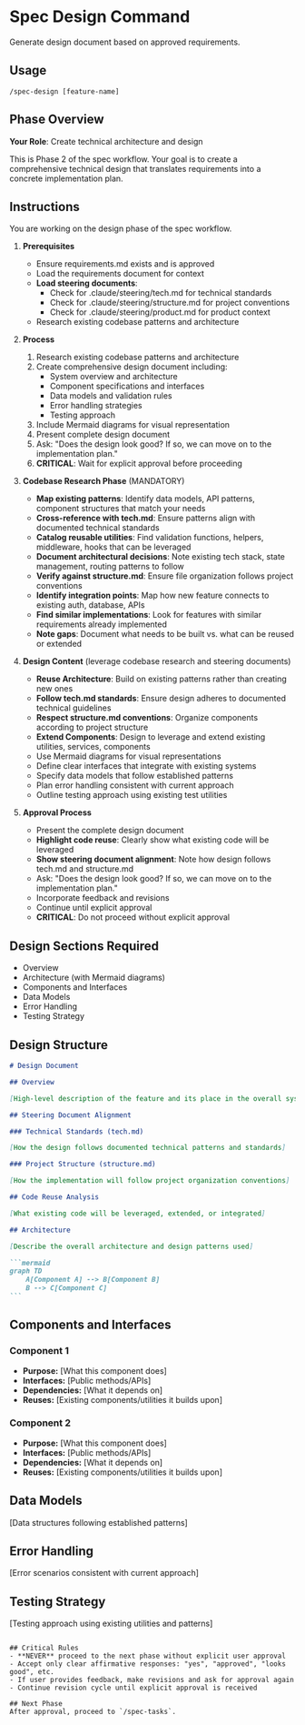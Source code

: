# Spec Design Command

Generate design document based on approved requirements.

## Usage

```
/spec-design [feature-name]
```

## Phase Overview

**Your Role**: Create technical architecture and design

This is Phase 2 of the spec workflow. Your goal is to create a comprehensive technical design that translates requirements into a concrete implementation plan.

## Instructions

You are working on the design phase of the spec workflow.

1. **Prerequisites**
   - Ensure requirements.md exists and is approved
   - Load the requirements document for context
   - **Load steering documents**:
     - Check for .claude/steering/tech.md for technical standards
     - Check for .claude/steering/structure.md for project conventions
     - Check for .claude/steering/product.md for product context
   - Research existing codebase patterns and architecture

2. **Process**
   1. Research existing codebase patterns and architecture
   2. Create comprehensive design document including:
      - System overview and architecture
      - Component specifications and interfaces
      - Data models and validation rules
      - Error handling strategies
      - Testing approach
   3. Include Mermaid diagrams for visual representation
   4. Present complete design document
   5. Ask: "Does the design look good? If so, we can move on to the implementation plan."
   6. **CRITICAL**: Wait for explicit approval before proceeding

3. **Codebase Research Phase** (MANDATORY)
   - **Map existing patterns**: Identify data models, API patterns, component structures that match your needs
   - **Cross-reference with tech.md**: Ensure patterns align with documented technical standards
   - **Catalog reusable utilities**: Find validation functions, helpers, middleware, hooks that can be leveraged
   - **Document architectural decisions**: Note existing tech stack, state management, routing patterns to follow
   - **Verify against structure.md**: Ensure file organization follows project conventions
   - **Identify integration points**: Map how new feature connects to existing auth, database, APIs
   - **Find similar implementations**: Look for features with similar requirements already implemented
   - **Note gaps**: Document what needs to be built vs. what can be reused or extended

4. **Design Content** (leverage codebase research and steering documents)
   - **Reuse Architecture**: Build on existing patterns rather than creating new ones
   - **Follow tech.md standards**: Ensure design adheres to documented technical guidelines
   - **Respect structure.md conventions**: Organize components according to project structure
   - **Extend Components**: Design to leverage and extend existing utilities, services, components
   - Use Mermaid diagrams for visual representations
   - Define clear interfaces that integrate with existing systems
   - Specify data models that follow established patterns
   - Plan error handling consistent with current approach
   - Outline testing approach using existing test utilities

5. **Approval Process**
   - Present the complete design document
   - **Highlight code reuse**: Clearly show what existing code will be leveraged
   - **Show steering document alignment**: Note how design follows tech.md and structure.md
   - Ask: "Does the design look good? If so, we can move on to the implementation plan."
   - Incorporate feedback and revisions
   - Continue until explicit approval
   - **CRITICAL**: Do not proceed without explicit approval

## Design Sections Required

- Overview
- Architecture (with Mermaid diagrams)
- Components and Interfaces
- Data Models
- Error Handling
- Testing Strategy

## Design Structure

````markdown
# Design Document

## Overview

[High-level description of the feature and its place in the overall system]

## Steering Document Alignment

### Technical Standards (tech.md)

[How the design follows documented technical patterns and standards]

### Project Structure (structure.md)

[How the implementation will follow project organization conventions]

## Code Reuse Analysis

[What existing code will be leveraged, extended, or integrated]

## Architecture

[Describe the overall architecture and design patterns used]

```mermaid
graph TD
    A[Component A] --> B[Component B]
    B --> C[Component C]
```
````

## Components and Interfaces

### Component 1

- **Purpose:** [What this component does]
- **Interfaces:** [Public methods/APIs]
- **Dependencies:** [What it depends on]
- **Reuses:** [Existing components/utilities it builds upon]

### Component 2

- **Purpose:** [What this component does]
- **Interfaces:** [Public methods/APIs]
- **Dependencies:** [What it depends on]
- **Reuses:** [Existing components/utilities it builds upon]

## Data Models

[Data structures following established patterns]

## Error Handling

[Error scenarios consistent with current approach]

## Testing Strategy

[Testing approach using existing utilities and patterns]

```

## Critical Rules
- **NEVER** proceed to the next phase without explicit user approval
- Accept only clear affirmative responses: "yes", "approved", "looks good", etc.
- If user provides feedback, make revisions and ask for approval again
- Continue revision cycle until explicit approval is received

## Next Phase
After approval, proceed to `/spec-tasks`.
```
